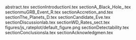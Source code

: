 abstract.tex
sectionIntroductionl.tex
sectionA_Black_Hole_.tex
sectionmuGRB_Event_R.tex
sectionAccretion_and.tex
sectionThe_Planets_D.tex
sectionCandidate_Eve.tex
sectionDiscussionlab.tex
sectionWD_Rates_sect.tex
figures/js_rateplot/default_figure.png
sectionDetectability.tex
sectionConclusionsla.tex
sectionAcknowledgmen.tex
